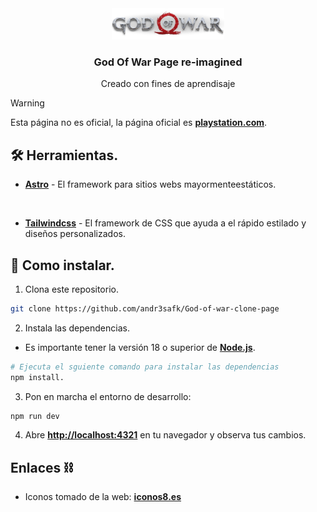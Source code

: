 <div align="center">
  <img src="public/img/logo.png" height="50px" width="auto">

  <h3>God Of War Page re-imagined</h3>

  <p>Creado con fines de aprendisaje</p>
</div>

> [!WARNING]
> Esta página no es oficial, la página oficial es [**playstation.com**](https://www.playstation.com/es-co/god-of-war//).


## 🛠️ Herramientas.

- [**Astro**](https://astro.build/) - El framework para sitios webs mayormenteestáticos.
<br>

- [**Tailwindcss**](https://tailwindcss.com/) - El framework de CSS que ayuda a el rápido estilado y diseños personalizados.

## 🚀 Como instalar.

1. Clona este repositorio.

```bash
git clone https://github.com/andr3safk/God-of-war-clone-page
```

2. Instala las dependencias.

- Es importante tener la versión 18 o superior de [**Node.js**](https://nodejs.org/es).

```bash
# Ejecuta el sguiente comando para instalar las dependencias
npm install.
```

3. Pon en marcha el entorno de desarrollo:

```bash
npm run dev
```

4. Abre [**http://localhost:4321**](http://localhost:4321/) en tu navegador y observa tus cambios.

## Enlaces ⛓️

- Iconos tomado de la web: [**iconos8.es**](https://iconos8.es)